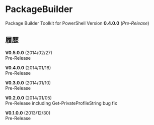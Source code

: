 PackageBuilder
==============

Package Builder Toolkit for PowerShell Version **0.4.0.0** (*Pre-Release*)


履歴
----

**V0.5.0.0** (2014/02/27)  
Pre-Release

**V0.4.0.0** (2014/01/16)  
Pre-Release

**V0.3.0.0** (2014/01/10)  
Pre-Release

**V0.2.0.0** (2014/01/05)  
Pre-Release including Get-PrivateProfileString bug fix

**V0.1.0.0** (2013/12/30)  
Pre-Release
